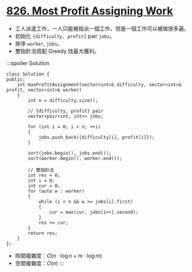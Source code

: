 # [826\. Most Profit Assigning Work](https://leetcode.com/problems/most-profit-assigning-work/)

- 工人派遣工作，一人只能被指派一個工作，但是一個工作可以被做很多遍。
- 初始化 `{difficulty, profit}` pair `jobs`。
- 排序 `worker`, `jobs`。
- 雙指針法搭配 Greedy 找最大獲利。

:::spoiler Solution
```cpp=
class Solution {
public:
    int maxProfitAssignment(vector<int>& difficulty, vector<int>& profit, vector<int>& worker)
    {
        int n = difficulty.size();
        
        // {difficulty, profit} pair
        vector<pair<int, int>> jobs;

        for (int i = 0; i < n; ++i)
        {
            jobs.push_back({difficulty[i], profit[i]});
        }

        sort(jobs.begin(), jobs.end());
        sort(worker.begin(), worker.end());

        // 雙指針法
        int res = 0;
        int i = 0;
        int cur = 0;
        for (auto w : worker)
        {
            while (i < n && w >= jobs[i].first)
            {
                cur = max(cur, jobs[i++].second);
            }
            res += cur;
        }
        return res;
    }
};
```
- 時間複雜度：$O(n \cdot \log n + m \cdot \log m)$
- 空間複雜度：$O(n)$
:::
